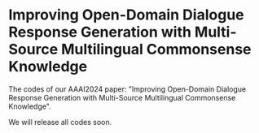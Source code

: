 # Improving Open-Domain Dialogue Response Generation with Multi-Source Multilingual Commonsense Knowledge

The codes of our AAAI2024 paper: "Improving Open-Domain Dialogue Response Generation with Multi-Source Multilingual Commonsense Knowledge".

We will release all codes soon.